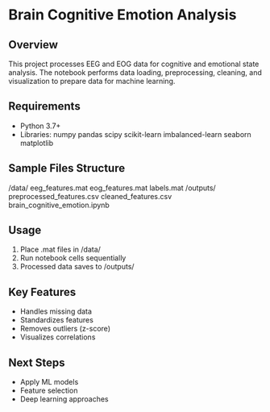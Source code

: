 # Brain Cognitive Emotion Analysis

## Overview
This project processes EEG and EOG data for cognitive and emotional state analysis. The notebook performs data loading, preprocessing, cleaning, and visualization to prepare data for machine learning.

## Requirements
- Python 3.7+
- Libraries: numpy pandas scipy scikit-learn imbalanced-learn seaborn matplotlib
  
## Sample Files Structure
/data/
eeg_features.mat
eog_features.mat
labels.mat
/outputs/
preprocessed_features.csv
cleaned_features.csv
brain_cognitive_emotion.ipynb


## Usage
1. Place .mat files in /data/
2. Run notebook cells sequentially
3. Processed data saves to /outputs/

## Key Features
- Handles missing data
- Standardizes features
- Removes outliers (z-score)
- Visualizes correlations

## Next Steps
- Apply ML models
- Feature selection
- Deep learning approaches
